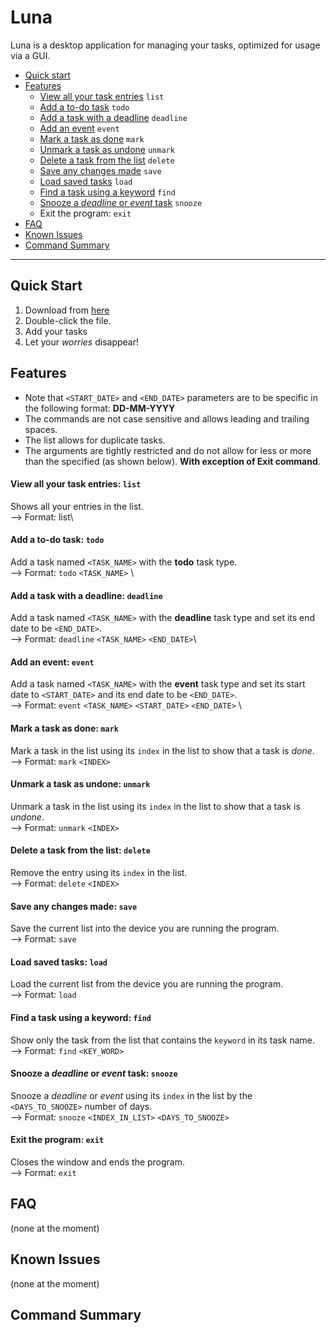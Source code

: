 # Luna
Luna is a desktop application for managing your tasks, optimized for usage via a GUI.
* [Quick start](https://whitesnowx.github.io/ip/#quick-start)
* [Features](https://whitesnowx.github.io/ip/#features)
  * [View all your task entries](https://whitesnowx.github.io/ip/#add-a-to-do-task-todo) `list`
  * [Add a to-do task](https://whitesnowx.github.io/ip/#add-a-to-do-task-todo) `todo`
  * [Add a task with a deadline](https://whitesnowx.github.io/ip/#add-a-task-with-a-deadline-deadline) `deadline`
  * [Add an event](https://whitesnowx.github.io/ip/#add-an-event-event) `event`
  * [Mark a task as done](https://whitesnowx.github.io/ip/#mark-a-task-as-done-mark) `mark`
  * [Unmark a task as undone](https://whitesnowx.github.io/ip/#unmark-a-task-as-undone-unmark) `unmark`
  * [Delete a task from the list](https://whitesnowx.github.io/ip/#delete-a-task-from-the-list-delete) `delete`
  * [Save any changes made](https://whitesnowx.github.io/ip/#save-any-changes-made-save) `save`
  * [Load saved tasks](https://whitesnowx.github.io/ip/#load-saved-tasks-load) `load`
  * [Find a task using a keyword](https://whitesnowx.github.io/ip/#find-a-task-using-a-keyword-find) `find`
  * [Snooze a _deadline_ or _event_ task](https://whitesnowx.github.io/ip/#snooze-a-deadline-or-event-task-snooze) `snooze`
  * Exit the program: `exit`
* [FAQ](https://whitesnowx.github.io/ip/#faq)
* [Known Issues](https://whitesnowx.github.io/ip/#known-issues)
* [Command Summary](https://whitesnowx.github.io/ip/#command-summary)
-------------------------------------------------------------------------------------------------------------------

## Quick Start
1. Download from [here](https://github.com/whitesnowx/ip/releases/tag/A-Jar2)
2. Double-click the file.
3. Add your tasks
4. Let your _worries_ disappear!

## Features
* Note that `<START_DATE>` and `<END_DATE>` parameters are to be specific in the following format: **DD-MM-YYYY**
* The commands are not case sensitive and allows leading and trailing spaces.
* The list allows for duplicate tasks.
* The arguments are tightly restricted and do not allow for less or more than the specified (as shown below).  **With exception of Exit command**.

#### View all your task entries: `list`
Shows all your entries in the list.\
--> Format: list\

#### Add a to-do task: `todo`
Add a task named `<TASK_NAME>` with the **todo** task type.\
--> Format: `todo` `<TASK_NAME>` \


#### Add a task with a deadline: `deadline`
Add a task named `<TASK_NAME>` with the **deadline** task type and set its end date to be `<END_DATE>`.\
--> Format: `deadline` `<TASK_NAME>` `<END_DATE>`\

#### Add an event: `event`
Add a task named `<TASK_NAME>` with the **event** task type and set its start date to `<START_DATE>` and its end date to be `<END_DATE>`.\
--> Format: `event` `<TASK_NAME>` `<START_DATE>` `<END_DATE>` \

#### Mark a task as done: `mark`
Mark a task in the list using its `index` in the list to show that a task is _done_.\
--> Format: `mark` `<INDEX>` 


#### Unmark a task as undone: `unmark`
Unmark a task in the list using its `index` in the list to show that a task is _undone_.\
--> Format: `unmark` `<INDEX>` 


#### Delete a task from the list: `delete`
Remove the entry using its `index` in the list.\
--> Format: `delete` `<INDEX>` 


#### Save any changes made: `save`
Save the current list into the device you are running the program.\
--> Format: `save` 


#### Load saved tasks: `load`
Load the current list from the device you are running the program.\
--> Format: `load` 


#### Find a task using a keyword: `find`
Show only the task from the list that contains the `keyword` in its task name.\
--> Format: `find` `<KEY_WORD>` 


#### Snooze a _deadline_ or _event_ task: `snooze`
Snooze a _deadline_ or _event_  using its `index` in the list by the `<DAYS_TO_SNOOZE>` number of days.\
--> Format: `snooze` `<INDEX_IN_LIST>` `<DAYS_TO_SNOOZE>` 


#### Exit the program: `exit`
Closes the window and ends the program.\
--> Format: `exit` 


## FAQ
(none at the moment)

## Known Issues
(none at the moment)

## Command Summary
